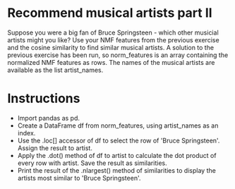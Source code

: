 # Recommend musical artists part II
Suppose you were a big fan of Bruce Springsteen - which other musicial artists might you like? Use your NMF features from the previous exercise and the cosine similarity to find similar musical artists. A solution to the previous exercise has been run, so norm_features is an array containing the normalized NMF features as rows. The names of the musical artists are available as the list artist_names.

# Instructions
- Import pandas as pd.
- Create a DataFrame df from norm_features, using artist_names as an index.
- Use the .loc[] accessor of df to select the row of 'Bruce Springsteen'. Assign the result to artist.
- Apply the .dot() method of df to artist to calculate the dot product of every row with artist. Save the result as similarities.
- Print the result of the .nlargest() method of similarities to display the artists most similar to 'Bruce Springsteen'.

